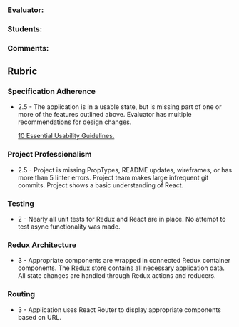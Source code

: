 ### Evaluator:
### Students:
### Comments:

## Rubric 

### Specification Adherence

* 2.5 - The application is in a usable state, but is missing part of one or more of the 
  features outlined above. Evaluator has multiple recommendations for design
  changes.
  
  [10 Essential Usability Guidelines.](https://speckyboy.com/10-essential-web-application-usability-guidelines/)

### Project Professionalism

* 2.5 - Project is missing PropTypes, README updates, wireframes, or has more
  than 5 linter errors. Project team makes large infrequent git commits.
  Project shows a basic understanding of React.

### Testing

* 2 - Nearly all unit tests for Redux and React are in place. No attempt to test
  async functionality was made.

### Redux Architecture

* 3 - Appropriate components are wrapped in connected Redux container components. The Redux store contains all necessary application data. All state changes are handled through Redux actions and reducers.

### Routing

* 3 - Application uses React Router to display appropriate components based on URL.
